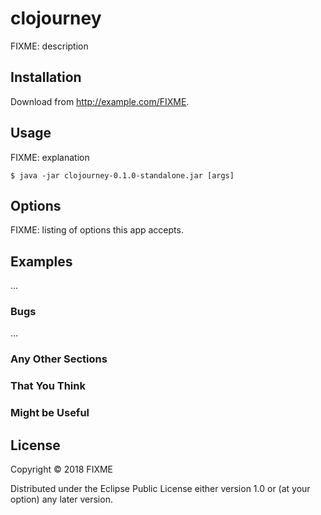 # clojourney

FIXME: description

## Installation

Download from http://example.com/FIXME.

## Usage

FIXME: explanation

    $ java -jar clojourney-0.1.0-standalone.jar [args]

## Options

FIXME: listing of options this app accepts.

## Examples

...

### Bugs

...

### Any Other Sections
### That You Think
### Might be Useful

## License

Copyright © 2018 FIXME

Distributed under the Eclipse Public License either version 1.0 or (at
your option) any later version.
